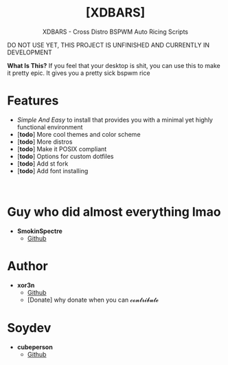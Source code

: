 <h1 align="center">[XDBARS]</h1>
<p align="center">XDBARS - Cross Distro BSPWM Auto Ricing Scripts</p>

DO NOT USE YET, THIS PROJECT IS UNFINISHED AND CURRENTLY IN DEVELOPMENT

**What Is This?** If you feel that your desktop is shit, you can use this to make it pretty epic. It gives you a pretty sick bspwm rice

# Features
 - *Simple And Easy* to install that provides you with a minimal yet highly functional environment
 - \[**todo**\] More cool themes and color scheme
 - \[**todo**\] More distros
 - \[**todo**\] Make it POSIX compliant
 - \[**todo**\] Options for custom dotfiles
 - \[**todo**\] Add st fork
 - \[**todo**\] Add font installing

<br>

# Guy who did almost everything lmao
- **SmokinSpectre**
    - [Github](https://github.com/SmokinSpectre)
    
# Author
- **xor3n**
    - [Github](https://github.com/xor3n)
    - [Donate] why donate when you can 𝓬𝓸𝓷𝓽𝓻𝓲𝓫𝓾𝓽𝓮

# Soydev
- **cubeperson**
    - [Github](https://github.com/cubeperson)

